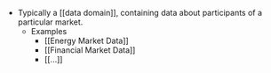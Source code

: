- Typically a [[data domain]], containing data about participants of a particular market.
	- Examples
		- [[Energy Market Data]]
		- [[Financial Market Data]]
		- [[...]]